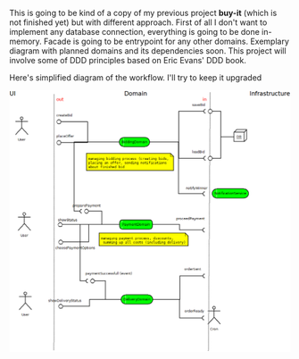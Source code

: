 This is going to be kind of a copy of my previous project **buy-it** (which is not finished yet) but with different approach.
First of all I don't want to implement any database connection, everything is going to be done in-memory.
Facade is going to be entrypoint for any other domains.
Exemplary diagram with planned domains and its dependencies soon. This project will involve some of DDD principles based on Eric Evans' DDD book.

Here's simplified diagram of the workflow. I'll try to keep it upgraded

![Simplified diagram](buyit.png)
